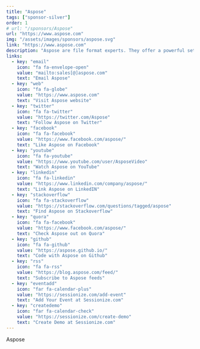 ```yaml
---
title: "Aspose"
tags: ["sponsor-silver"]
order: 1
# url: "/sponsors/Aspose"
url: "https://www.aspose.com"
img: "/assets/images/sponsors/aspose.svg"
link: "https://www.aspose.com"
description: "Aspose are file format experts. They offer a powerful set of file management APIs with which developers can create applications which can create, open, edit and save the majority of popular business file formats.The Aspose product range includes <a href=\"http://www.aspose.com\" target=\"_blank\" rel=\"noopener\">Microsoft Excel spreadsheet APIs</a>, <a href=\"https://www.aspose.com\" target=\"_blank\" rel=\"noopener\">Microsoft Word processing APIs</a>, <a href=\"https://www.aspose.com\" target=\"_blank\" rel=\"noopener\">Microsoft PowerPoint presentation APIs</a>, <a href=\"https://www.aspose.com\" target=\"_blank\" rel=\"noopener\">PDF document creation and manipulation APIs</a> and <a href=\"https://www.aspose.com\" target=\"_blank\" rel=\"noopener\">many others</a>.The Aspose products range of supported formats include Word documents, Excel spreadsheets, PowerPoint presentations, PDF documents, OneNote, Outlook, Project, Visio files, popular image formats and various other formats. Aspose produce APIs for .NET, Java, Cloud, which can be utilized in almost any modern language available today.Aspose Pty Ltd has been operating since 2002. The headquarters are in Australia, and the company has teams in numerous countries all over the world."
links:
  - key: "email"
    icon: "fa fa-envelope-open"
    value: "mailto:sales[@]aspose.com"
    text: "Email Aspose"
  - key: "web"
    icon: "fa fa-globe"
    value: "https://www.aspose.com"
    text: "Visit Aspose website"
  - key: "twitter"
    icon: "fa fa-twitter"
    value: "https://twitter.com/Aspose"
    text: "Follow Aspose on Twitter"
  - key: "facebook"
    icon: "fa fa-facebook"
    value: "https://www.facebook.com/aspose/"
    text: "Like Aspose on Facebook"
  - key: "youtube"
    icon: "fa fa-youtube"
    value: "https://www.youtube.com/user/AsposeVideo"
    text: "Watch Aspose on YouTube"
  - key: "linkedin"
    icon: "fa fa-linkedin"
    value: "https://www.linkedin.com/company/aspose/"
    text: "Link Aspose on LinkedIN"
  - key: "stackoverflow"
    icon: "fa fa-stackoverflow"
    value: "https://stackoverflow.com/questions/tagged/aspose"
    text: "Find Aspose on Stackoverflow"
  - key: "quora"
    icon: "fa fa-facebook"
    value: "https://www.facebook.com/aspose/"
    text: "Check Aspose out on Quora"    
  - key: "github"
    icon: "fa fa-github"
    value: "https://aspose.github.io/"
    text: "Code with Aspose on Github"    
  - key: "rss"
    icon: "fa fa-rss"
    value: "https://blog.aspose.com/feed/"
    text: "Subscribe to Aspose feeds"    
  - key: "eventadd"
    icon: "far fa-calendar-plus"
    value: "https://sessionize.com/add-event"
    text: "Add Your Event at Sessionize.com"
  - key: "createdemo"
    icon: "far fa-calendar-check"
    value: "https://sessionize.com/create-demo"
    text: "Create Demo at Sessionize.com"
---
```


Aspose